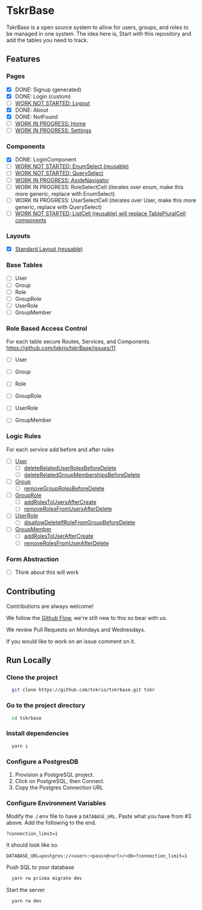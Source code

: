 
# TskrBase

TskrBase is a open source system to allow for users, groups, and roles
to be managed in one system. The idea here is, Start with this
repository and add the tables you need to track.

## Features

### Pages

- [x] DONE: Signup (generated)
- [x] DONE: Login (custom)
- [ ] [WORK NOT STARTED: Logout](https://github.com/tskrio/tskrBase/issues/2)
- [x] DONE: About
- [x] DONE: NotFound
- [ ] [WORK IN PROGRESS: Home](https://github.com/tskrio/tskrBase/issues/3)
- [ ] [WORK IN PROGRESS: Settings](https://github.com/tskrio/tskrBase/issues/6)
### Components

- [x] DONE: LoginComponent
- [ ] [WORK NOT STARTED: EnumSelect (reusable)](https://github.com/tskrio/tskrBase/issues/7)
- [ ] [WORK NOT STARTED: QuerySelect](https://github.com/tskrio/tskrBase/issues/8)
- [ ] [WORK IN PROGRESS: AsideNavigator](https://github.com/tskrio/tskrBase/issues/9)
- [ ] WORK IN PROGRESS: RoleSelectCell (iterates over enum, make this more generic, replace with EnumSelect)
- [ ] WORK IN PROGRESS: UserSelectCell (iterates over User, make this more generic, replace with QuerySelect)
- [ ] [WORK NOT STARTED: ListCell (reusable) will replace TablePluralCell components](https://github.com/tskrio/tskrBase/issues/10)

### Layouts

- [x] [Standard Layout (reusable)](https://github.com/tskrio/tskrBase/issues/5)

### Base Tables

- [ ] User
- [ ] Group
- [ ] Role
- [ ] GroupRole
- [ ] UserRole
- [ ] GroupMember

### Role Based Access Control

For each table secure Routes, Services, and Components.
https://github.com/tskrio/tskrBase/issues/11

- [ ] User
- [ ] Group
- [ ] Role
- [ ] GroupRole
- [ ] UserRole
- [ ] GroupMember


### Logic Rules

For each service add before and after rules
- [ ] [User](https://github.com/tskrio/tskrBase/issues/12)
  - [ ] [deleteRelatedUserRolesBeforeDelete](https://github.com/tskrio/tskrBase/issues/17)
  - [ ] [deleteRelatedGroupMembershipsBeforeDelete](https://github.com/tskrio/tskrBase/issues/18)
- [ ] [Group](https://github.com/tskrio/tskrBase/issues/13)
  - [ ] [removeGroupRolesBeforeDelete](https://github.com/tskrio/tskrBase/issues/19)
- [ ] [GroupRole](https://github.com/tskrio/tskrBase/issues/14)
  - [ ] [addRolesToUsersAfterCreate](https://github.com/tskrio/tskrBase/issues/20)
  - [ ] [removeRolesFromUsersAfterDelete](https://github.com/tskrio/tskrBase/issues/21)
- [ ] [UserRole](https://github.com/tskrio/tskrBase/issues/15)
  - [ ] [disallowDeleteIfRoleFromGroupBeforeDelete](https://github.com/tskrio/tskrBase/issues/22)
- [ ] [GroupMember](https://github.com/tskrio/tskrBase/issues/16)
  - [ ] [addRolesToUserAfterCreate](https://github.com/tskrio/tskrBase/issues/23)
  - [ ] [removeRolesFromUserAfterDelete](https://github.com/tskrio/tskrBase/issues/24)

### Form Abstraction

- [ ] Think about this will work
## Contributing

Contributions are always welcome!

We follow the [Github Flow], we're still new to this so bear with us.

We review Pull Requests on Mondays and Wednesdays.

If you would like to work on an issue comment on it.

[Github Flow]: https://guides.github.com/introduction/flow/
## Run Locally

### Clone the project

```bash
  git clone https://github.com/tskrio/tskrbase.git tskr
```

### Go to the project directory

```bash
  cd tskrbase
```

### Install dependencies

```bash
  yarn i
```

### Configure a PostgresDB

1.  Provision a PostgreSQL project.
2.  Click on PostgreSQL, then Connect.
3.  Copy the Postgres Connection URL

### Configure Environment Variables

Modify the ./.env file to have a `DATABASE_URL`.  Paste what you have from #3 above.
Add the following to the end.
```
?connection_limit=1
```

It should look like so.

```
DATABASE_URL=postgres://<user>:<pass>@<url>/<db>?connection_limit=1
```

Push SQL to your database

```bash
  yarn rw prisma migrate dev
```

Start the server

```bash
  yarn rw dev
```
